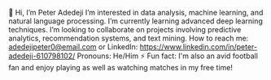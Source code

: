 👋 Hi, I’m Peter Adedeji
I’m interested in data analysis, machine learning, and natural language processing.
I’m currently learning advanced deep learning techniques.
I’m looking to collaborate on projects involving predictive analytics, recommendation systems, and text mining.
How to reach me: adedejipeter0@email.com or LinkedIn: https://www.linkedin.com/in/peter-adedeji-610798102/
Pronouns: He/Him
⚡ Fun fact: I'm also an avid football fan and enjoy playing as well as watching matches in my free time!

<!---
petabolaji0/petabolaji0 is a ✨ special ✨ repository because its `README.md` (this file) appears on your GitHub profile.
You can click the Preview link to take a look at your changes.
--->
